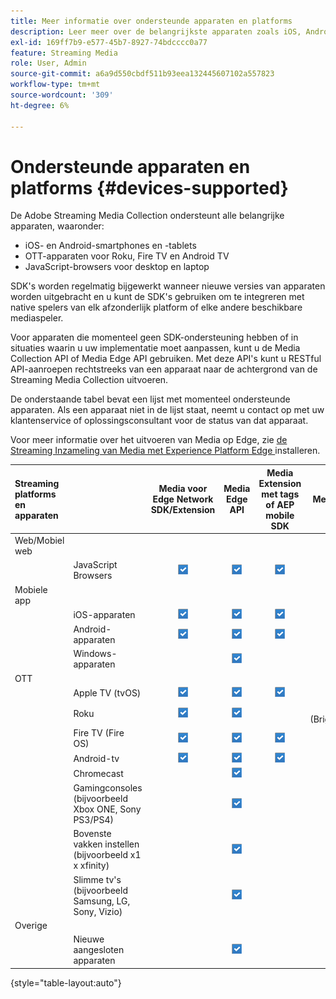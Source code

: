 ```yaml
---
title: Meer informatie over ondersteunde apparaten en platforms
description: Leer meer over de belangrijkste apparaten zoals iOS, Android, OTT-apparaten en JavaScript-browsers die de Streaming Media Collection ondersteunt.
exl-id: 169ff7b9-e577-45b7-8927-74bdcccc0a77
feature: Streaming Media
role: User, Admin
source-git-commit: a6a9d550cbdf511b93eea132445607102a557823
workflow-type: tm+mt
source-wordcount: '309'
ht-degree: 6%

---
```


# Ondersteunde apparaten en platforms {#devices-supported}

De Adobe Streaming Media Collection ondersteunt alle belangrijke apparaten, waaronder:

* iOS- en Android-smartphones en -tablets
* OTT-apparaten voor Roku, Fire TV en Android TV
* JavaScript-browsers voor desktop en laptop

SDK&#39;s worden regelmatig bijgewerkt wanneer nieuwe versies van apparaten worden uitgebracht en u kunt de SDK&#39;s gebruiken om te integreren met native spelers van elk afzonderlijk platform of elke andere beschikbare mediaspeler.

Voor apparaten die momenteel geen SDK-ondersteuning hebben of in situaties waarin u uw implementatie moet aanpassen, kunt u de Media Collection API of Media Edge API gebruiken. Met deze API&#39;s kunt u RESTful API-aanroepen rechtstreeks van een apparaat naar de achtergrond van de Streaming Media Collection uitvoeren.

De onderstaande tabel bevat een lijst met momenteel ondersteunde apparaten. Als een apparaat niet in de lijst staat, neemt u contact op met uw klantenservice of oplossingsconsultant voor de status van dat apparaat.

Voor meer informatie over het uitvoeren van Media op Edge, zie [ de Streaming Inzameling van Media met Experience Platform Edge ](/help/implementation/edge/implementation-edge.md) installeren.

| Streaming platforms en apparaten | | Media voor Edge Network SDK/Extension | Media Edge API | Media Extension met tags of AEP mobile SDK | Media-SDK | Media Collection-API |
|:---|:---|:---:|:---:|:---:|:---:|:---:|
| Web/Mobiel web | | | | | |
| | JavaScript Browsers | ![ Gesteund ](/help/assets/icon-blue-check.png) | ![ Gesteund ](/help/assets/icon-blue-check.png) | ![ Gesteund ](/help/assets/icon-blue-check.png) | ![ Gesteund ](/help/assets/icon-blue-check.png) | ![ Gesteund ](/help/assets/icon-blue-check.png) |
| Mobiele app | | | | | |
| | iOS-apparaten | ![ Gesteund ](/help/assets/icon-blue-check.png) | ![ Gesteund ](/help/assets/icon-blue-check.png) | ![ Gesteund ](/help/assets/icon-blue-check.png) | | ![ Gesteund ](/help/assets/icon-blue-check.png) | |
| | Android-apparaten | ![ Gesteund ](/help/assets/icon-blue-check.png) | ![ Gesteund ](/help/assets/icon-blue-check.png) | ![ Gesteund ](/help/assets/icon-blue-check.png) | | ![ Gesteund ](/help/assets/icon-blue-check.png) |
| | Windows-apparaten | | ![ Gesteund ](/help/assets/icon-blue-check.png) | | | ![ Gesteund ](/help/assets/icon-blue-check.png) |
| OTT | | | | | | |
| | Apple TV (tvOS) | ![ Gesteund ](/help/assets/icon-blue-check.png) | ![ Gesteund ](/help/assets/icon-blue-check.png) | ![ Gesteund ](/help/assets/icon-blue-check.png) | | ![ Gesteund ](/help/assets/icon-blue-check.png) |
| | Roku | ![ Gesteund ](/help/assets/icon-blue-check.png) | ![ Gesteund ](/help/assets/icon-blue-check.png) | | ![ Gesteund ](/help/assets/icon-blue-check.png)<br> (BrightScript) | ![ Gesteund ](/help/assets/icon-blue-check.png)<br> (inheems) |
| | Fire TV (Fire OS) | ![ Gesteund ](/help/assets/icon-blue-check.png) | ![ Gesteund ](/help/assets/icon-blue-check.png) | ![ Gesteund ](/help/assets/icon-blue-check.png) | | ![ Gesteund ](/help/assets/icon-blue-check.png) |
| | Android-tv | ![ Gesteund ](/help/assets/icon-blue-check.png) | ![ Gesteund ](/help/assets/icon-blue-check.png) | ![ Gesteund ](/help/assets/icon-blue-check.png) | | ![ Gesteund ](/help/assets/icon-blue-check.png) |
| | Chromecast | | ![ Gesteund ](/help/assets/icon-blue-check.png) | | ![ Gesteund ](/help/assets/icon-blue-check.png) | ![ Gesteund ](/help/assets/icon-blue-check.png) |
| | Gamingconsoles (bijvoorbeeld Xbox ONE, Sony PS3/PS4) | | ![ Gesteund ](/help/assets/icon-blue-check.png) | | | ![ Gesteund ](/help/assets/icon-blue-check.png) |
| | Bovenste vakken instellen (bijvoorbeeld x1 x xfinity) | | ![ Gesteund ](/help/assets/icon-blue-check.png) | | | ![ Gesteund ](/help/assets/icon-blue-check.png) |
| | Slimme tv&#39;s (bijvoorbeeld Samsung, LG, Sony, Vizio) | | ![ Gesteund ](/help/assets/icon-blue-check.png) | | | ![ Gesteund ](/help/assets/icon-blue-check.png) |
| Overige | | | | | | |
| | Nieuwe aangesloten apparaten | | ![ Gesteund ](/help/assets/icon-blue-check.png) | | | ![ Gesteund ](/help/assets/icon-blue-check.png) |

{style="table-layout:auto"}
